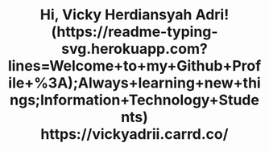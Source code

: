 <h1 align="center">
Hi, Vicky Herdiansyah Adri!
(https://readme-typing-svg.herokuapp.com?lines=Welcome+to+my+Github+Profile+%3A);Always+learning+new+things;Information+Technology+Students)
 
 <!--<img src="https://komarev.com/ghpvc/?username=vickyadri29&label=Profile%20Views&color=0e75b6&style=flat" align='right' alt="vishalmaurya" />-->
<br/>
https://vickyadrii.carrd.co/
<!--
###

Here are some ideas to get you started:

- How to reach me: <a href="mailto:vickyadri103@gmail.com">📫</a>
-->
